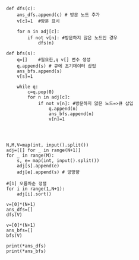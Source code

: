     def dfs(c):
        ans_dfs.append(c) # 방문 노드 추가
        v[c]=1  #방문 표시

        for n in adj[c]:
            if not v[n]: #방문하지 않은 노드인 경우
                dfs(n)

    def bfs(s):
        q=[]    #필요한,q v[] 변수 생성
        q.append(s) # 큐에 초기데이터 삽입
        ans_bfs.append(s)
        v[s]=1

        while q:
            c=q.pop(0)
            for n in adj[c]:
                if not v[n]: #방문하지 않은 노드=>큐 삽입
                    q.append(n)
                    ans_bfs.append(n)
                    v[n]=1




    N,M,V=map(int, input().split())
    adj=[[] for _ in range(N+1)]
    for _ in range(M):
        s, e= map(int, input().split())
        adj[s].append(e)
        adj[e].append(s) # 양방향

    #[1] 오름차순 정렬
    for i in range(1,N+1):
        adj[i].sort()

    v=[0]*(N+1)
    ans_dfs=[]
    dfs(V)

    v=[0]*(N+1)
    ans_bfs=[]
    bfs(V)

    print(*ans_dfs)
    print(*ans_bfs)


